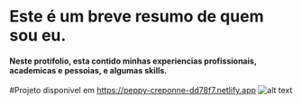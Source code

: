 # Este é um breve resumo de quem sou eu.

####  Neste protifolio, esta contido minhas experiencias profissionais, academicas e pessoias, e algumas skills.
#Projeto disponivel em https://peppy-creponne-dd78f7.netlify.app
![alt text](https://media-exp1.licdn.com/dms/image/C5603AQHwVN3vF7DVkg/profile-displayphoto-shrink_800_800/0/1627487931257?e=2147483647&v=beta&t=T1ALaB5_-vV5gzhuzIIdsvGhB3Q0BeM0lUh-7kJBV5Q)

